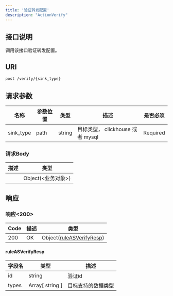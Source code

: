 ```yaml
---
title: '验证转发配置'
description: "ActionVerify"
---
```

## 接口说明
调用该接口验证转发配置。

## URI

```
post /verify/{sink_type}
```

## 请求参数

| 名称 | 参数位置 | 类型 | 描述 |  是否必须 |
| ---- | ---------- | ----------- | ----------- | ----------- |    
| sink_type | path | string | 目标类型， clickhouse 或者 mysql |  Required | 

### 请求Body 
| 描述 | 类型 |
| ----------- | ------ |
|  | Object(<业务对象>) |

## 响应


### 响应<200>
| Code | 描述 | 类型 |
| ---- | ----------- | ------ | 
| 200 | OK | Object([ruleASVerifyResp](#ruleASVerifyResp)) |

#### ruleASVerifyResp

| 字段名 | 类型 | 描述 |
| ---- | ---- | ----------- | 
| id | string | 验证id | 
| types | Array[ string ] | 目标支持的数据类型 |







